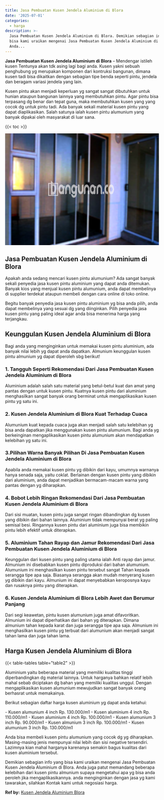 ```yaml
---
title: Jasa Pembuatan Kusen Jendela Aluminium di Blora
date: '2025-07-01'
categories:
  - harga
description: >-
  Jasa Pembuatan Kusen Jendela Aluminium di Blora. Demikian sebagian info yang
  bisa kami uraikan mengenai Jasa Pembuatan Kusen Jendela Aluminium di Blora.
  Anda...
---
```


**Jasa Pembuatan Kusen Jendela Aluminium di Blora** – Mendengar istileh kusen Tentunya akan tdk asing lagi bagi anda. Kusen yakni sebuah penghubung yg merupakan komponen dari kontruksi bangunan, dimana kusen tadi bisa dikaitkan dengan sebagian tipe benda seperti pintu, jendela dan beragam variasi jendela yang lain.

Kusen pintu akan menjadi keperluan yg sangat sangat dibutuhkan untuk hunian ataupun bangunan lainnya yang membutuhkan pintu. Agar pintu bisa terpasang dg benar dan tepat guna, maka membutuhkan kusen yang yang cocok dg untuk pintu tadi. Ada banyak sekali material kusen pintu yang dapat diaplikasikan. Salah satunya ialah kusen pintu alumunium yang banyak dipakai oleh masyarakat di luar sana.

{{< toc >}}

![Jasa Pembuatan Kusen Jendela Aluminium di Blora](/images/harga-kusen-jendela-alumunium-14.png)

## Jasa Pembuatan Kusen Jendela Aluminium di Blora

Apakah anda sedang mencari kusen pintu alumunium? Ada sangat banyak sekali penyedia jasa kusen pintu aluminium yang dapat anda ditemukan. Banyak kios yang menjual kusen pintu alumunium, anda dapat membelinya di supplier terdekat ataupun membeli dengan cara online di toko online.

Begitu banyak penyedia jasa kusen pintu aluminium yg bisa anda pilih, anda dapat membelinya yang sesuai dg yang diinginkan. Pilih penyedia jasa kusen pintu yang paling ideal agar anda bisa menerima harga yang terjangkau.

## Keunggulan Kusen Jendela Aluminium di Blora

Bagi anda yang menginginkan untuk memakai kusen pintu aluminium, ada banyak nilai lebih yg dapat anda dapatkan. Almunium keunggulan kusen pintu almunium yg dapat diperoleh sbg berikut!

### 1\. Tangguh Seperti Rekomendasi Dari Jasa Pembuatan Kusen Jendela Aluminium di Blora

Aluminium adalah salah satu material yang betul-betul kuat dan amat yang pantas dengan untuk kusen pintu. Kuatnya kusen pintu dari aluminium menghasilkan sangat banyak orang berminat untuk mengaplikasikan kusen pintu yg satu ini.

### 2\. Kusen Jendela Aluminium di Blora Kuat Terhadap Cuaca

Alumunium kuat kepada cuaca juga akan menjadi salah satu kelebihan yg bisa anda dapatkan jika menggunakan kusen pintu alumunium. Bagi anda yg berkeinginan mengaplikasikan kusen pintu alumunium akan mendapatkan kelebihan yg satu ini.

### 3.Pilihan Warna Banyak Pilihan Di Jasa Pembuatan Kusen Jendela Aluminium di Blora

Apabila anda memakai kusen pintu yg dibikin dari kayu, umumnya warnanya hanya senada saja, yaitu coklat. Berlainan dengan kusen pintu yang dibikin dari aluminium, anda dapat menjadikan bermacam-macam warna yang pantas dengan yg diharapkan.

### 4\. Bobot Lebih Ringan Rekomendasi Dari Jasa Pembuatan Kusen Jendela Aluminium di Blora

Dari sisi muatan, kusen pintu juga sangat ringan dibandingkan dg kusen yang dibikin dari bahan lainnya. Aluminium tidak mempunyai berat yg paling semisal besi. Ringannya kusen pintu dari aluminium juga bisa membikin pintu lebih efektif untuk diterapkan.

### 5\. Aluminium Tahan Rayap dan Jamur Rekomendasi Dari Jasa Pembuatan Kusen Jendela Aluminium di Blora

Keunggulan dari kusen pintu yang paling utama ialah Anti rayap dan jamur. Almunium ini disebabkan kusen pintu diproduksi dari bahan alumunium. Alumunium ini menghasilkan kusen pintu tersebut sangat Tahan kepada serangga tipe apa saja. Biasanya serangga akan mudah menyerang kusen yg dibikin dari kayu. Almunium ini dapat menyebabkan keroposnya kayu dan rusaknya pintu yang diterapkan.

### 6\. Kusen Jendela Aluminium di Blora Lebih Awet dan Berumur Panjang

Dari segi keawetan, pintu kusen alumunium juga amat difavoritkan. Almunium ini dapat diperhatikan dari bahan yg diterapkan. Dimana almunium tahan kepada karat dan juga serangga tipe apa saja. Almunium ini menghasilkan kusen pintu yg terbuat dari alumunium akan menjadi sangat tahan lama dan juga tahan lama.

## Harga Kusen Jendela Aluminium di Blora

{{< table-tables table="table2" >}}

Aluminium yaitu beberapa material yang memiliki kualitas tinggi diperbandingkan dg material lainnya. Untuk harganya bahkan relatif lebih mahal sebab diciptakan dg bahan yang memiliki kualitas unggul. Dengan mengaplikasikan kusen alumunium mewujudkan sangat banyak orang berhasrat untuk memakainya.

Berikut sebagian daftar harga kusen aluminium yg dapat anda ketahui:

\- Kusen alumunium 4 inch Rp. 130.000/m1 - Kusen aluminium 4 inch Rp. 110.000/m1 - Kusen aluminium 4 inch Rp. 100.000/m1 - Kusen alumunium 3 inch Rp. 90.000/m1 - Kusen almunium 3 inch Rp. 100.000/m1 - Kusen alumunium 3 inch Rp. 130.000/m1

Anda bisa membeli kusen pintu alumunium yang cocok dg yg diharapkan. Masing-masing jenis mempunyai nilai lebih dan sisi negative tersendiri. Lazimnya kian mahal harganya karenanya semakin bagus kualitas dari kusen aluminium tersebut.

Demikian sebagian info yang bisa kami uraikan mengenai Jasa Pembuatan Kusen Jendela Aluminium di Blora. Anda juga patut memandang beberapa kelebihan dari kusen pintu almunium supaya mengetahui apa yg bisa anda peroleh jika mengaplikasikannya. anda menginginkan dengan jasa yg kami tawarakan, silahkan Kontak kami untuk negosiasi harga.

**Ref by:** [Kusen Jendela Aluminium Blora](https://id.wikipedia.org/wiki/Kusen)
